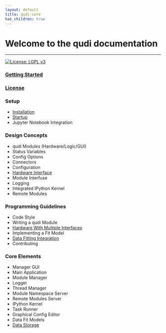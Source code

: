```yaml
---
layout: default
title: qudi-core
has_children: true
---
```


# Welcome to the qudi documentation

---
[![License: LGPL v3](https://img.shields.io/badge/License-LGPL%20v3-blue.svg)](https://www.gnu.org/licenses/lgpl-3.0)

### [Getting Started](getting_started.md)

### [License](license.md)

### Setup
- [Installation](setup/installation.md)
- [Startup](setup/startup.md)
- Jupyter Notebook Integration

### Design Concepts
- qudi Modules (Hardware/Logic/GUI)
- Status Variables
- Config Options
- Connectors
- Configuration
- [Hardware Interface](design_concepts/hardware_interface.md)
- Module Interfuse
- Logging
- Integrated IPython Kernel
- Remote Modules

### Programming Guidelines
- Code Style
- Writing a qudi Module
- [Hardware With Multiple Interfaces](programming_guidelines/hardware_with_multiple_interfaces.md)
- Implementing a Fit Model
- [Data Fitting Integration](programming_guidelines/data_fitting_integration.md)
- Contributing

### Core Elements
- Manager GUI
- Main Application
- Module Manager
- Logger
- Thread Manager
- Module Namespace Server
- Remote Modules Server
- IPython Kernel
- Task Runner
- Graphical Config Editor
- Data Fit Models
- [Data Storage](core_elements/data_storage.md)
